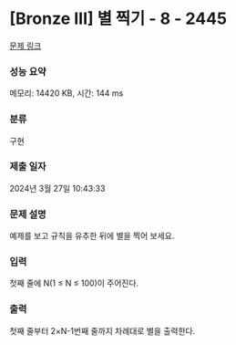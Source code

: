 # [Bronze III] 별 찍기 - 8 - 2445 

[문제 링크](https://www.acmicpc.net/problem/2445) 

### 성능 요약

메모리: 14420 KB, 시간: 144 ms

### 분류

구현

### 제출 일자

2024년 3월 27일 10:43:33

### 문제 설명

<p>예제를 보고 규칙을 유추한 뒤에 별을 찍어 보세요.</p>

### 입력 

 <p>첫째 줄에 N(1 ≤ N ≤ 100)이 주어진다.</p>

### 출력 

 <p>첫째 줄부터 2×N-1번째 줄까지 차례대로 별을 출력한다.</p>

